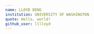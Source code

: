 ```yaml
---
name: LLOYD DENG
institution: UNIVERSITY OF WASHINGTON
quote: Hello, world!
github_user: lllloyd
---
```

